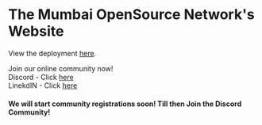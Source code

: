 # The Mumbai OpenSource Network's Website

View the deployment [here](https://the-mumbai-opensource-network.github.io/TMON-Website/). <br />

Join our online community now! <br/>
Discord - Click [here](https://discord.gg/ZWMfVZbbZY) <br />
LinekdIN - Click [here]( 0 )

#### We will start community registrations soon! Till then Join the Discord Community!
